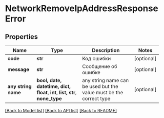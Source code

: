 # NetworkRemoveIpAddressResponseError


## Properties
Name | Type | Description | Notes
------------ | ------------- | ------------- | -------------
**code** | **str** | Код ошибки | [optional] 
**message** | **str** | Сообщение об ошибке | [optional] 
**any string name** | **bool, date, datetime, dict, float, int, list, str, none_type** | any string name can be used but the value must be the correct type | [optional]

[[Back to Model list]](../README.md#documentation-for-models) [[Back to API list]](../README.md#documentation-for-api-endpoints) [[Back to README]](../README.md)


